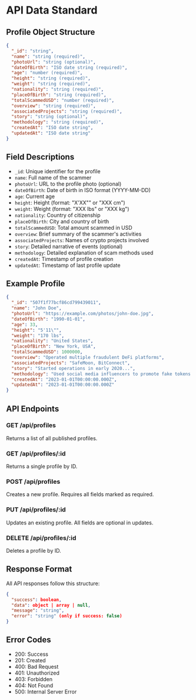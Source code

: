 # API Data Standard

## Profile Object Structure

```json
{
  "_id": "string",
  "name": "string (required)",
  "photoUrl": "string (optional)",
  "dateOfBirth": "ISO date string (required)",
  "age": "number (required)",
  "height": "string (required)",
  "weight": "string (required)",
  "nationality": "string (required)",
  "placeOfBirth": "string (required)",
  "totalScammedUSD": "number (required)",
  "overview": "string (required)",
  "associatedProjects": "string (required)",
  "story": "string (optional)",
  "methodology": "string (required)",
  "createdAt": "ISO date string",
  "updatedAt": "ISO date string"
}
```

## Field Descriptions

- `_id`: Unique identifier for the profile
- `name`: Full name of the scammer
- `photoUrl`: URL to the profile photo (optional)
- `dateOfBirth`: Date of birth in ISO format (YYYY-MM-DD)
- `age`: Current age
- `height`: Height (format: "X'XX\"" or "XXX cm")
- `weight`: Weight (format: "XXX lbs" or "XXX kg")
- `nationality`: Country of citizenship
- `placeOfBirth`: City and country of birth
- `totalScammedUSD`: Total amount scammed in USD
- `overview`: Brief summary of the scammer's activities
- `associatedProjects`: Names of crypto projects involved
- `story`: Detailed narrative of events (optional)
- `methodology`: Detailed explanation of scam methods used
- `createdAt`: Timestamp of profile creation
- `updatedAt`: Timestamp of last profile update

## Example Profile

```json
{
  "_id": "507f1f77bcf86cd799439011",
  "name": "John Doe",
  "photoUrl": "https://example.com/photos/john-doe.jpg",
  "dateOfBirth": "1990-01-01",
  "age": 33,
  "height": "5'11\"",
  "weight": "170 lbs",
  "nationality": "United States",
  "placeOfBirth": "New York, USA",
  "totalScammedUSD": 1000000,
  "overview": "Operated multiple fraudulent DeFi platforms",
  "associatedProjects": "SafeMoon, BitConnect",
  "story": "Started operations in early 2020...",
  "methodology": "Used social media influencers to promote fake tokens...",
  "createdAt": "2023-01-01T00:00:00.000Z",
  "updatedAt": "2023-01-01T00:00:00.000Z"
}
```

## API Endpoints

### GET /api/profiles
Returns a list of all published profiles.

### GET /api/profiles/:id
Returns a single profile by ID.

### POST /api/profiles
Creates a new profile. Requires all fields marked as required.

### PUT /api/profiles/:id
Updates an existing profile. All fields are optional in updates.

### DELETE /api/profiles/:id
Deletes a profile by ID.

## Response Format

All API responses follow this structure:

```json
{
  "success": boolean,
  "data": object | array | null,
  "message": "string",
  "error": "string" (only if success: false)
}
```

## Error Codes

- 200: Success
- 201: Created
- 400: Bad Request
- 401: Unauthorized
- 403: Forbidden
- 404: Not Found
- 500: Internal Server Error 